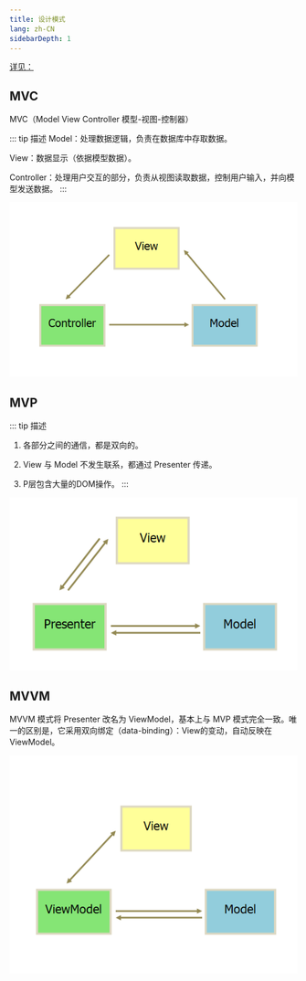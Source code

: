 ```yaml
---
title: 设计模式
lang: zh-CN
sidebarDepth: 1
---
```


[详见：](http://www.ruanyifeng.com/blog/2015/02/mvcmvp_mvvm.html)
## MVC

MVC（Model View Controller 模型-视图-控制器）

::: tip 描述
Model：处理数据逻辑，负责在数据库中存取数据。

View：数据显示（依据模型数据）。

Controller：处理用户交互的部分，负责从视图读取数据，控制用户输入，并向模型发送数据。
:::

![image](./images/mvc.png)

## MVP

::: tip 描述
1. 各部分之间的通信，都是双向的。

2. View 与 Model 不发生联系，都通过 Presenter 传递。

3. P层包含大量的DOM操作。
:::

![image](./images/mvp.png)

## MVVM

MVVM 模式将 Presenter 改名为 ViewModel，基本上与 MVP 模式完全一致。唯一的区别是，它采用双向绑定（data-binding）：View的变动，自动反映在 ViewModel。

![image](./images/mvvm.png)